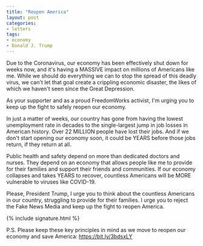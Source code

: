 ```yaml
---
title: "Reopen America"
layout: post
categories:
- letters
tags:
- economy
- Donald J. Trump
---
```


Due to the Coronavirus, our economy has been effectively shut down for weeks now, and it's having a MASSIVE impact on millions of Americans like me. While we should do everything we can to stop the spread of this deadly virus, we can't let that goal create a crippling economic disaster, the likes of which we haven't seen since the Great Depression.

As your supporter and as a proud FreedomWorks activist, I'm urging you to keep up the fight to safely reopen our economy.

In just a matter of weeks, our country has gone from having the lowest unemployment rate in decades to the single-largest jump in job losses in American history. Over 22 MILLION people have lost their jobs. And if we don't start opening our economy soon, it could be YEARS before those jobs return, if they return at all.

Public health and safety depend on more than dedicated doctors and nurses. They depend on an economy that allows people like me to provide for their families and support their friends and communities. If our economy collapses and takes YEARS to recover, countless Americans will be MORE vulnerable to viruses like COVID-19.

Please, President Trump, I urge you to think about the countless Americans in our country, struggling to provide for their families. I urge you to reject the Fake News Media and keep up the fight to reopen America.

{% include signature.html %}

P.S. Please keep these key principles in mind as we move to reopen our economy and save America: https://bit.ly/3bdsxLY